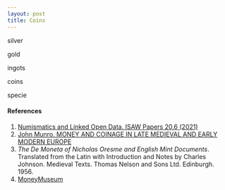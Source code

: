 ```yaml
---
layout: post
title: Coins
---
```


silver

gold

ingots

coins

specie


#### References

1. [Numismatics and Linked Open Data. ISAW Papers 20.6 (2021)](http://dlib.nyu.edu/awdl/isaw/isaw-papers/20-6/)
2. [John Munro. MONEY AND COINAGE IN LATE MEDIEVAL AND EARLY MODERN EUROPE](https://www.economics.utoronto.ca/munro5/MONEYLEC.htm)
3. *The De Moneta of Nicholas Oresme and English Mint Documents*. Translated from the Latin with Introduction and Notes by Charles Johnson. Medieval Texts. Thomas Nelson and Sons Ltd. Edinburgh. 1956.
4. [MoneyMuseum](https://www.moneymuseum.com/)